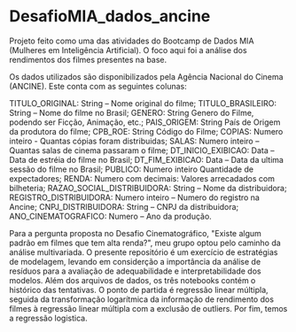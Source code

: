 # DesafioMIA_dados_ancine
Projeto feito como uma das atividades do Bootcamp de Dados MIA (Mulheres em Inteligência Artificial). O foco aqui foi a análise dos rendimentos dos filmes presentes na base.

Os dados utilizados são disponibilizados pela Agência Nacional do Cinema (ANCINE). Este conta com as seguintes colunas:

TITULO_ORIGINAL: String – Nome original do filme;
TITULO_BRASILEIRO: String – Nome do filme no Brasil; 
GENERO: String Genero do Filme, podendo ser Ficção, Animação, etc.; 
PAIS_ORIGEM: String País de Origem da produtora do filme; 
CPB_ROE: String Código do Filme; 
COPIAS: Numero inteiro -  Quantas cópias foram distribuidas; 
SALAS: Numero inteiro – Quantas salas de cinema passaram o filme; 
DT_INICIO_EXIBICAO: Data – Data de estréia do filme no Brasil; 
DT_FIM_EXIBICAO: Data – Data da ultima sessão do filme no Brasil; 
PUBLICO: Numero inteiro Quantidade de expectadores;
RENDA: Numero com decimais: Valores arrecadados com bilheteria; 
RAZAO_SOCIAL_DISTRIBUIDORA: String – Nome da distribuidora; 
REGISTRO_DISTRIBUIDORA: Numero inteiro – Numero do registro na Ancine; 
CNPJ_DISTRIBUIDORA: String – CNPJ da distribuidora; 
ANO_CINEMATOGRAFICO: Numero – Ano da produção.


Para a pergunta proposta no Desafio Cinematográfico, "Existe algum padrão em filmes que tem alta renda?", meu grupo optou pelo caminho da análise multivariada. O presente repositório é um exercício de estratégias de modelagem, levando em considerção a importância da análise de resíduos para a avaliação de adequabilidade e interpretabilidade dos modelos.
Além dos arquivos de dados, os três notebooks contém o histórico das tentativas. O ponto de partida é regressão linear múltipla, seguida da transformação logarítmica da informação de rendimento dos filmes à regressão linear múltipla com a exclusão de outliers. Por fim, temos a regressão logistica. 

